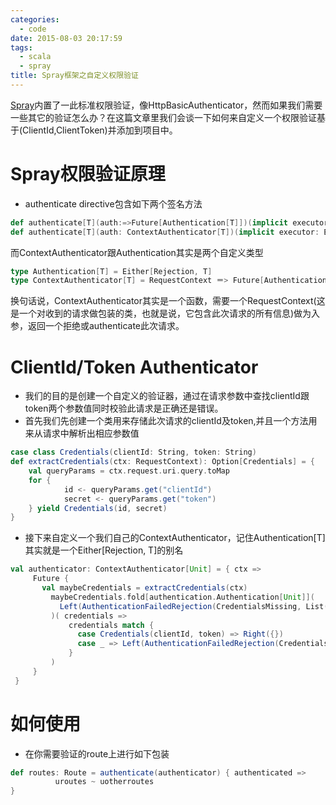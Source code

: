 ```yaml
---
categories:
  - code
date: 2015-08-03 20:17:59
tags:
  - scala
  - spray
title: Spray框架之自定义权限验证
---
```


[Spray](http://spray.io/)内置了一此标准权限验证，像HttpBasicAuthenticator，然而如果我们需要一些其它的验证怎么办？在这篇文章里我们会谈一下如何来自定义一个权限验证基于(ClientId,ClientToken)并添加到项目中。

# Spray权限验证原理
* authenticate directive包含如下两个签名方法
```scala
def authenticate[T](auth:=>Future[Authentication[T]])(implicit executor: ExecutionContext): Directive1[T]
def authenticate[T](auth: ContextAuthenticator[T])(implicit executor: ExecutionContext): Directive1[T]
```
而ContextAuthenticator跟Authentication其实是两个自定义类型
```scala
type Authentication[T] = Either[Rejection, T]
type ContextAuthenticator[T] = RequestContext ＝> Future[Authentication[T]]
```
换句话说，ContextAuthenticator其实是一个函数，需要一个RequestContext(这是一个对收到的请求做包装的类，也就是说，它包含此次请求的所有信息)做为入参，返回一个拒绝或authenticate此次请求。

# ClientId/Token Authenticator
* 我们的目的是创建一个自定义的验证器，通过在请求参数中查找clientId跟token两个参数值同时校验此请求是正确还是错误。
* 首先我们先创建一个类用来存储此次请求的clientId及token,并且一个方法用来从请求中解析出相应参数值
```scala
case class Credentials(clientId: String, token: String)
def extractCredentials(ctx: RequestContext): Option[Credentials] = {
	val queryParams = ctx.request.uri.query.toMap
  	for {
    	    id <- queryParams.get("clientId")
    	    secret <- queryParams.get("token")
  	} yield Credentials(id, secret)
}
```
* 接下来自定义一个我们自己的ContextAuthenticator，记住Authentication[T]其实就是一个Either[Rejection, T]的别名
```scala
val authenticator: ContextAuthenticator[Unit] = { ctx =>
     Future {
       val maybeCredentials = extractCredentials(ctx)
         maybeCredentials.fold[authentication.Authentication[Unit]](
           Left(AuthenticationFailedRejection(CredentialsMissing, List()))
         )( credentials =>
             credentials match {
               case Credentials(clientId, token) => Right({})
               case _ => Left(AuthenticationFailedRejection(CredentialsRejected, List()))
             }
         )
     }
 }
```
 
# 如何使用
* 在你需要验证的route上进行如下包装
```scala
def routes: Route = authenticate(authenticator) { authenticated =>
          uroutes ~ uotherroutes
}
```